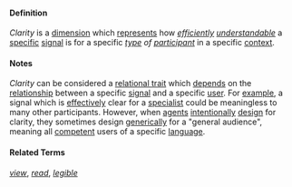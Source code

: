#### Definition

*Clarity* is a [dimension](https://github.com/gcassel/Modular-Organization-Terminology/blob/master/terms/dimension.md) which [represents](https://github.com/gcassel/Modular-Organization-Terminology/blob/master/terms/represent.md) how *[efficiently](https://github.com/gcassel/Modular-Organization-Terminology/blob/master/terms/efficient.md) [understandable](https://github.com/gcassel/Modular-Organization-Terminology/blob/master/terms/understand.md)* a [specific](https://github.com/gcassel/Modular-Organization-Terminology/blob/master/terms/specific.md) [signal](https://github.com/gcassel/Modular-Organization-Terminology/blob/master/terms/signal.md) is for a specific *[type](https://github.com/gcassel/Modular-Organization-Terminology/blob/master/terms/type.md) of [participant](https://github.com/gcassel/Modular-Organization-Terminology/blob/master/terms/participant.md)* in a specific [context](https://github.com/gcassel/Modular-Organization-Terminology/blob/master/terms/context.md). 
		
#### Notes

*Clarity* can be considered a [relational trait](https://github.com/gcassel/Modular-Organization-Terminology/blob/master/compound-terms/relational-trait.md) which [depends](https://github.com/gcassel/Modular-Organization-Terminology/blob/master/terms/requirement.md) on the [relationship](https://github.com/gcassel/Modular-Organization-Terminology/blob/master/terms/relate.md) between a specific [signal](https://github.com/gcassel/Modular-Organization-Terminology/blob/master/terms/signal.md) and a specific [user](https://github.com/gcassel/Modular-Organization-Terminology/blob/master/terms/user.md).  For [example](https://github.com/gcassel/Modular-Organization-Terminology/blob/master/terms/example.md), a signal which is [effectively](https://github.com/gcassel/Modular-Organization-Terminology/blob/master/terms/effective.md) clear for a [specialist](https://github.com/gcassel/Modular-Organization-Terminology/blob/master/terms/specialist.md) could be meaningless to many other participants.  However, when [agents](https://github.com/gcassel/Modular-Organization-Terminology/blob/master/terms/agent.md) [intentionally](https://github.com/gcassel/Modular-Organization-Terminology/blob/master/terms/intention.md) [design](https://github.com/gcassel/Modular-Organization-Terminology/blob/master/terms/design.md) for clarity, they sometimes design [generically](https://github.com/gcassel/Modular-Organization-Terminology/blob/master/terms/generic.md) for a "general audience", meaning all [competent](https://github.com/gcassel/Modular-Organization-Terminology/blob/master/terms/competence.md) users of a specific [language](https://github.com/gcassel/Modular-Organization-Terminology/blob/master/terms/language.md).
		
#### Related Terms

*[view](https://github.com/gcassel/Modular-Organization-Terminology/blob/master/compound-terms/view-right.md)*, *[read](https://github.com/gcassel/Modular-Organization-Terminology/blob/master/terms/read.md)*, *[legible](https://github.com/gcassel/Modular-Organization-Terminology/blob/master/terms/legible.md)*
